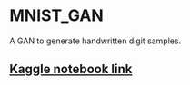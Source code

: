 # MNIST_GAN
A GAN to generate handwritten digit samples.

## [Kaggle notebook link](https://www.kaggle.com/rohancod/mnist-gan)
